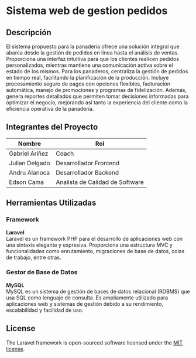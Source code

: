 # Sistema web de gestion pedidos
## Descripción
El sistema propuesto para la panadería ofrece una solución integral que abarca desde la gestión de pedidos en línea hasta el análisis de ventas. Proporciona una interfaz intuitiva para que los clientes realicen pedidos personalizados, mientras mantiene una comunicación activa sobre el estado de los mismos. Para los panaderos, centraliza la gestión de pedidos en tiempo real, facilitando la planificación de la producción. Incluye procesamiento seguro de pagos con opciones flexibles, facturación automática, manejo de promociones y programas de fidelización. Además, genera reportes detallados que permiten tomar decisiones informadas para optimizar el negocio, mejorando así tanto la experiencia del cliente como la eficiencia operativa de la panadería.

## Integrantes del Proyecto

| Nombre          | Rol                  |
| --------------- | -------------------- |
| Gabriel Ariñez  | Coach  |
| Julian Delgado  | Desarrollador Frontend |
| Andru Alanoca   | Desarrollador Backend |
| Edson Cama      | Analista de Calidad de Software  |

## Herramientas Utilizadas

### Framework
**Laravel**  
Laravel es un framework PHP para el desarrollo de aplicaciones web con una sintaxis elegante y expresiva. Proporciona una estructura MVC y funcionalidades como enrutamiento, migraciones de base de datos, colas de trabajo, entre otras.

### Gestor de Base de Datos
**MySQL**  
MySQL es un sistema de gestión de bases de datos relacional (RDBMS) que usa SQL como lenguaje de consulta. Es ampliamente utilizado para aplicaciones web y sistemas de gestión debido a su rendimiento, escalabilidad y facilidad de uso.


## License

The Laravel framework is open-sourced software licensed under the [MIT license](https://opensource.org/licenses/MIT).
